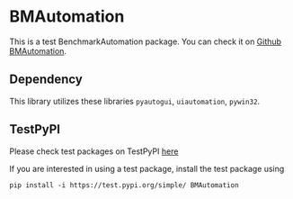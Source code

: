 # BMAutomation

This is a test BenchmarkAutomation package. You can check it on [Github BMAutomation](https://github.com/YuudachiXMMY/BMAutomation).

## Dependency
This library utilizes these libraries `pyautogui`, `uiautomation`, `pywin32`.

## TestPyPI
Please check test packages on TestPyPI [here](https://test.pypi.org/project/BMAutomation/)

If you are interested in using a test package, install the test package using
```
pip install -i https://test.pypi.org/simple/ BMAutomation
```